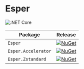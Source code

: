 # Esper
 
![.NET Core](https://github.com/Lucina/Esper/workflows/.NET%20Core/badge.svg?branch=master)

| Package                | Release |
|------------------------|---------|
| `Esper`           | [![NuGet](https://img.shields.io/nuget/v/Esper.svg)](https://www.nuget.org/packages/Esper/)|
| `Esper.Accelerator`           | [![NuGet](https://img.shields.io/nuget/v/Esper.Accelerator.svg)](https://www.nuget.org/packages/Esper.Accelerator/)|
| `Esper.Zstandard`           | [![NuGet](https://img.shields.io/nuget/v/Esper.Zstandard.svg)](https://www.nuget.org/packages/Esper.Zstandard/)|
